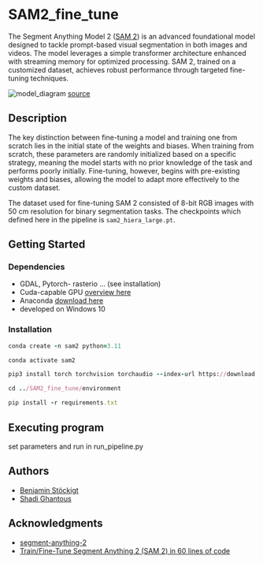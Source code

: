 # SAM2_fine_tune
The Segment Anything Model 2 ([SAM 2](https://github.com/facebookresearch/segment-anything-2?tab=readme-ov-file#download-checkpoints)) is an advanced foundational model designed to tackle prompt-based visual segmentation in both images and videos. 
The model leverages a simple transformer architecture enhanced with streaming memory for optimized processing. SAM 2, trained on a customized dataset, achieves robust performance through targeted fine-tuning techniques.

![model_diagram](https://github.com/user-attachments/assets/a21be4eb-b505-498a-9637-fee70c170e4e)
[source](https://arxiv.org/pdf/2408.00714)

## Description

The key distinction between fine-tuning a model and training one from scratch lies in the initial state of the weights and biases. When training from scratch, these parameters are randomly initialized based on a specific strategy, meaning the model starts with no prior knowledge of the task and performs poorly initially. Fine-tuning, however, begins with pre-existing weights and biases, allowing the model to adapt more effectively to the custom dataset.

The dataset used for fine-tuning SAM 2 consisted of 8-bit RGB images with 50 cm resolution for binary segmentation tasks.
The checkpoints which defined here in the pipeline is `sam2_hiera_large.pt`. 

## Getting Started

### Dependencies
* GDAL, Pytorch- rasterio ... (see installation)
* Cuda-capable GPU [overview here](https://developer.nvidia.com/cuda-gpus)
* Anaconda [download here](https://www.anaconda.com/download)
* developed on Windows 10

### Installation
```ruby
conda create -n sam2 python=3.11
```
```ruby
conda activate sam2
```
```ruby
pip3 install torch torchvision torchaudio --index-url https://download.pytorch.org/whl/cu118
```
```ruby
cd ../SAM2_fine_tune/environment
```
```ruby
pip install -r requirements.txt
```
## Executing program
set parameters and run in run_pipeline.py

## Authors

* [Benjamin Stöckigt](https://github.com/benjaminstoeckigt)
* [Shadi Ghantous](https://github.com/Shadiouss)

## Acknowledgments

* [segment-anything-2](https://github.com/facebookresearch/segment-anything-2?tab=readme-ov-file#download-checkpoints)
* [Train/Fine-Tune Segment Anything 2 (SAM 2) in 60 lines of code](https://medium.com/@sagieppel/train-fine-tune-segment-anything-2-sam-2-in-60-lines-of-code-928dd29a63b3)


